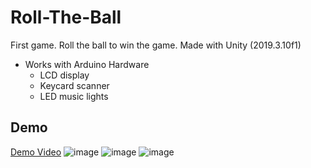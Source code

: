 # Roll-The-Ball
First game. Roll the ball to win the game. Made with Unity (2019.3.10f1)

- Works with Arduino Hardware
    - LCD display
    - Keycard scanner
    - LED music lights
 
## Demo
[Demo Video](https://youtu.be/0YRbemKQQug)
![image](https://user-images.githubusercontent.com/69162332/172757189-1004a7f3-f417-43f3-991a-24505701c171.png)
![image](https://user-images.githubusercontent.com/69162332/172757145-761aed96-60e8-4e08-b567-a3236e75ea94.png)
![image](https://user-images.githubusercontent.com/69162332/172757153-5d1ca7c0-3c4e-470a-8c4e-e7127ea9fe20.png)
